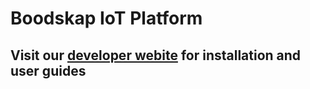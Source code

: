 # Boodskap IoT Platform

## Visit our [developer webite](https://developer.boodskap.io) for installation and user guides

